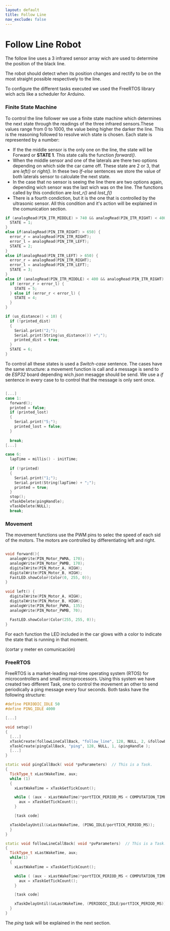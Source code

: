 ```yaml
---
layout: default
title: Follow Line
nav_exclude: false
---
```


# Follow Line Robot

The follow line uses a 3 infrared sensor array wich are used to determine the position of the black line.

The robot should detect when its position changes and rectify to be on the most straight possible respectively to the line.

To configure the different tasks executed we used the FreeRTOS library wich acts like a scheduler for Arduino.

### Finite State Machine

To control the line follower we use a finite state machine which determines the next state through the readings of the three infrared sensors.These values ​​range from 0 to 1000, the value being higher the darker the line. This is the reasoning followed to resolve wich state is chosen. Each state is represented by a number:

* If the the middle sensor is the only one on the line, the state will be Forward or **STATE 1**. This state calls the function *forward()*.
* When the middle sensor and one of the laterals are there two options depending on which side the car came off. These state are 2 or 3, that are *left()* or *right()*. In these two *If-else* sentences we store the value of both laterals sensor to calculate the next state.
* In the case that no sensor is seeing the line there are two options again, depending wich sensor was the last wich was on the line. The functions called by this condiction are *lost_r()* and *lost_f()*
* There is a fourth condiction, but it is the one that is controlled by the ultrasonic sensor. All this condition and it's action will be explained in the comunication section.

```cpp
if (analogRead(PIN_ITR_MIDDLE) > 740 && analogRead(PIN_ITR_RIGHT) < 400 && analogRead(PIN_ITR_LEFT) < 400) {
  STATE = 1;
} 
else if(analogRead(PIN_ITR_RIGHT) > 650) { 
  error_r = analogRead(PIN_ITR_RIGHT);
  error_l = analogRead(PIN_ITR_LEFT);
  STATE = 2;            
}   
else if(analogRead(PIN_ITR_LEFT) > 650) {
  error_r = analogRead(PIN_ITR_RIGHT);
  error_l = analogRead(PIN_ITR_LEFT);
  STATE = 3;
}
else if (analogRead(PIN_ITR_MIDDLE) < 400 && analogRead(PIN_ITR_RIGHT) < 400 && analogRead(PIN_ITR_LEFT) < 400) {
  if (error_r > error_l) {
    STATE = 5;
  } else if (error_r < error_l) {
    STATE = 4;
  }
}

if (us_distance() < 10) {
  if (!printed_dist)
  {
    Serial.print("2;");
    Serial.print(String(us_distance()) +";");
    printed_dist = true;
  }
  STATE = 6;
}
```

To control all these states is used a *Switch-case* sentence. The cases have the same structure: a movement function is call and a message is send to de *ESP32* board depending wich *json* mesagge should be send. We use a *if* sentence in every case to to control that the message is only sent once. 
```cpp

[...]
case 1:
  forward();
  printed = false;
  if (printed_lost)
  {
    Serial.print("5;");
    printed_lost = false;
  }
  
  break;
[...]

case 6:
  lapTime = millis() - initTime;
  
  if (!printed)
  {
    Serial.print("1;");
    Serial.print(String(lapTime) + ";");
    printed = true;
  }
  stop();
  vTaskDelete(pingHandle);
  vTaskDelete(NULL);
  break;
```

### Movement

The movement functions use the PWM pins to selec the speed of each sid of the motors. The motors are controlled by differentiating left and right.

```cpp

void forward(){ 
  analogWrite(PIN_Motor_PWMA, 170);
  analogWrite(PIN_Motor_PWMB, 170);
  digitalWrite(PIN_Motor_A, HIGH);
  digitalWrite(PIN_Motor_B, HIGH);
  FastLED.showColor(Color(0, 255, 0));
}
 
void left() {
  digitalWrite(PIN_Motor_A, HIGH);
  digitalWrite(PIN_Motor_B, HIGH);
  analogWrite(PIN_Motor_PWMA, 135);
  analogWrite(PIN_Motor_PWMB, 70); 
  
  FastLED.showColor(Color(255, 255, 0));
}
```
For each function the LED included in the car glows with a color to indicate the state that is running in that moment.


(cortar y meter en comunicación)

### FreeRTOS

FreeRTOS is a market-leading real-time operating system (RTOS) for microcontrollers and small microprocessors. Using this system we have created two different Task, one to control the movement an other to send periodically a ping message every four seconds. Both tasks have the following structure:

```cpp
#define PERIODIC_IDLE 50
#define PING_IDLE 4000

[...]

void setup()
{
  [...]
  xTaskCreate(followLineCallBack, "follow_line", 128, NULL, 2, &followLineHandle);
  xTaskCreate(pingCallBack, "ping", 128, NULL, 1, &pingHandle );
  [...]
}

static void pingCallBack( void *pvParameters)  // This is a Task.
{
  TickType_t xLastWakeTime, aux;
  while (1)
  {
    xLastWakeTime = xTaskGetTickCount();

    while ( (aux - xLastWakeTime)*portTICK_PERIOD_MS < COMPUTATION_TIME_ON_T1) {
      aux = xTaskGetTickCount();
    }

    [task code]

  xTaskDelayUntil(&xLastWakeTime, (PING_IDLE/portTICK_PERIOD_MS));
  }
}

static void followLineCallBack( void *pvParameters)  // This is a Task.
{
  TickType_t xLastWakeTime, aux;
  while(1)
  {
    xLastWakeTime = xTaskGetTickCount();

    while ( (aux - xLastWakeTime)*portTICK_PERIOD_MS < COMPUTATION_TIME_ON_T2) {
      aux = xTaskGetTickCount();
    }

    [task code]

    xTaskDelayUntil(&xLastWakeTime, (PERIODIC_IDLE/portTICK_PERIOD_MS));
  }
}
```

The *ping* task will be explained in the next section.
